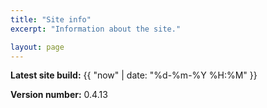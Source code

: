 ```yaml
---
title: "Site info"
excerpt: "Information about the site."

layout: page
---
```


**Latest site build:** 		{{ "now" | date: "%d-%m-%Y %H:%M" }}

**Version number:**			0.4.13
